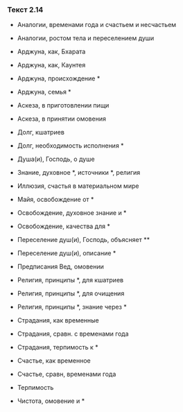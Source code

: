 ### Текст 2.14

- Аналогии, временами года и счастьем и несчастьем

- Аналогии, ростом тела и переселением души

- Арджуна, как, Бхарата

- Арджуна, как, Каунтея

- Арджуна, происхождение *

- Арджуна, семья *

- Аскеза, в приготовлении пищи

- Аскеза, в принятии омовения

- Долг, кшатриев

- Долг, необходимость исполнения *

- Душа(и), Господь, о душе

- Знание, духовное *, источники *, религия

- Иллюзия, счастья в материальном мире

- Майя, освобождение от *

- Освобождение, духовное знание и *

- Освобождение, качества для *

- Переселение душ(и), Господь, объясняет **

- Переселение душ(и), описание *

- Предписания Вед, омовении

- Религия, принципы *, для кшатриев

- Религия, принципы *, для очищения

- Религия, принципы *, знание через *

- Страдания, как временные

- Страдания, сравн. с временами года

- Страдания, терпимость к *

- Счастье, как временное

- Счастье, сравн, временами года

- Терпимость

- Чистота, омовение и *
	

